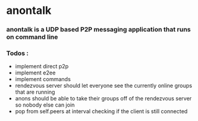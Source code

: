 # anontalk 
### anontalk is a UDP based P2P messaging application that runs on command line



### Todos :
- implement direct p2p
- implement e2ee
- implement commands
- rendezvous server should let everyone see the currently online groups that are running
- anons should be able to take their groups off of the rendezvous server so nobody else can join
- pop from self.peers at interval checking if the client is still connected
